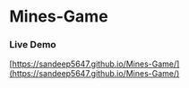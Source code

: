 # Mines-Game

### Live Demo
[https://sandeep5647.github.io/Mines-Game/](https://sandeep5647.github.io/Mines-Game/)
